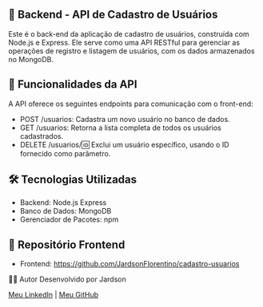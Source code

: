 ## 📝 Backend - API de Cadastro de Usuários

Este é o back-end da aplicação de cadastro de usuários, construída com Node.js e Express. Ele serve como uma API RESTful para gerenciar as operações de registro e listagem de usuários, com os dados armazenados no MongoDB.

## 🚀 Funcionalidades da API
A API oferece os seguintes endpoints para comunicação com o front-end:

- POST /usuarios: Cadastra um novo usuário no banco de dados.
- GET /usuarios: Retorna a lista completa de todos os usuários cadastrados.
- DELETE /usuarios/:id: Exclui um usuário específico, usando o ID fornecido como parâmetro.

## 🛠️ Tecnologias Utilizadas
- Backend: Node.js Express
- Banco de Dados: MongoDB
- Gerenciador de Pacotes: npm

## 🔗 Repositório Frontend
- Frontend: https://github.com/JardsonFlorentino/cadastro-usuarios

🙋‍♂️ Autor
Desenvolvido por Jardson

[Meu LinkedIn](https://www.linkedin.com/in/jardsonflorentino) | [Meu GitHub](https://github.com/JardsonFlorentino)

